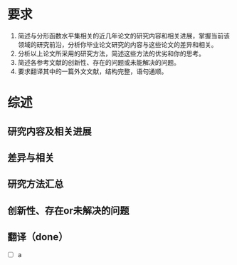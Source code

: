 # 要求
1. 简述与分形函数水平集相关的近几年论文的研究内容和相关进展，掌握当前该领域的研究前沿，分析你毕业论文研究的内容与这些论文的差异和相关。
2. 分析以上论文所采用的研究方法，简述这些方法的优劣和你的思考。
3. 简述各参考文献的创新性、存在的问题或未能解决的问题。
4. 要求翻译其中的一篇外文文献，结构完整，语句通顺。

# 综述 

## 研究内容及相关进展

## 差异与相关

## 研究方法汇总

## 创新性、存在or未解决的问题

## 翻译（done）

- [ ] a 